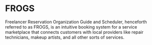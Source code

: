 # FROGS
Freelancer Reservation Organization Guide and Scheduler, henceforth referred to as FROGS, is an intuitive booking system for a service marketplace that connects customers with local providers like repair technicians, makeup artists, and all other sorts of services.